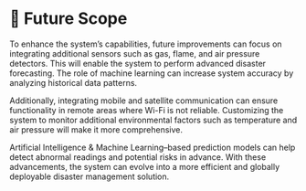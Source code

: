# 🔮 Future Scope

To enhance the system’s capabilities, future improvements can focus on integrating additional sensors such as gas, flame, and air pressure detectors. This will enable the system to perform advanced disaster forecasting. The role of machine learning can increase system accuracy by analyzing historical data patterns.

Additionally, integrating mobile and satellite communication can ensure functionality in remote areas where Wi-Fi is not reliable. Customizing the system to monitor additional environmental factors such as temperature and air pressure will make it more comprehensive.

Artificial Intelligence & Machine Learning–based prediction models can help detect abnormal readings and potential risks in advance. With these advancements, the system can evolve into a more efficient and globally deployable disaster management solution.
